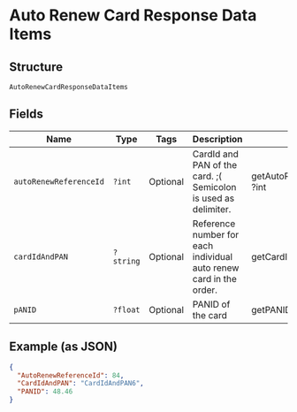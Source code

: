 
# Auto Renew Card Response Data Items

## Structure

`AutoRenewCardResponseDataItems`

## Fields

| Name | Type | Tags | Description | Getter | Setter |
|  --- | --- | --- | --- | --- | --- |
| `autoRenewReferenceId` | `?int` | Optional | CardId and PAN of the card. ;( Semicolon is used as delimiter. | getAutoRenewReferenceId(): ?int | setAutoRenewReferenceId(?int autoRenewReferenceId): void |
| `cardIdAndPAN` | `?string` | Optional | Reference number for each individual auto renew card in the order. | getCardIdAndPAN(): ?string | setCardIdAndPAN(?string cardIdAndPAN): void |
| `pANID` | `?float` | Optional | PANID of the card | getPANID(): ?float | setPANID(?float pANID): void |

## Example (as JSON)

```json
{
  "AutoRenewReferenceId": 84,
  "CardIdAndPAN": "CardIdAndPAN6",
  "PANID": 48.46
}
```

